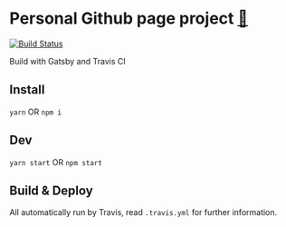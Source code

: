# Personal Github page project [🔗](https://saury.github.io/show_case/)

[![Build Status](https://travis-ci.org/saury/show_case.svg?branch=master)](https://travis-ci.org/saury/show_case)

Build with Gatsby and Travis CI

## Install

`yarn` OR `npm i`

## Dev

`yarn start` OR `npm start`

## Build & Deploy

All automatically run by Travis, read `.travis.yml` for further information.
